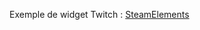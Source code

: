 Exemple de widget Twitch : [SteamElements](https://github.com/StreamElements/widgets/tree/master/CustomChat)
